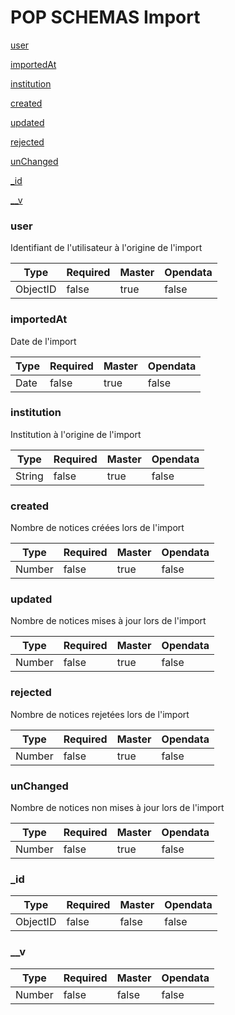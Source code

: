 # POP SCHEMAS Import

[user](https://www.google.com)

[importedAt](https://www.google.com)

[institution](https://www.google.com)

[created](https://www.google.com)

[updated](https://www.google.com)

[rejected](https://www.google.com)

[unChanged](https://www.google.com)

[_id](https://www.google.com)

[__v](https://www.google.com)

### user
Identifiant de l'utilisateur à l'origine de l'import

|Type|Required|Master|Opendata|
|----|--------|------|--------|
|ObjectID|false|true|false|

### importedAt
Date de l'import 

|Type|Required|Master|Opendata|
|----|--------|------|--------|
|Date|false|true|false|

### institution
Institution à l'origine de l'import

|Type|Required|Master|Opendata|
|----|--------|------|--------|
|String|false|true|false|

### created
Nombre de notices créées lors de l'import

|Type|Required|Master|Opendata|
|----|--------|------|--------|
|Number|false|true|false|

### updated
Nombre de notices mises à jour lors de l'import

|Type|Required|Master|Opendata|
|----|--------|------|--------|
|Number|false|true|false|

### rejected
Nombre de notices rejetées lors de l'import

|Type|Required|Master|Opendata|
|----|--------|------|--------|
|Number|false|true|false|

### unChanged
Nombre de notices non mises à jour lors de l'import

|Type|Required|Master|Opendata|
|----|--------|------|--------|
|Number|false|true|false|

### _id


|Type|Required|Master|Opendata|
|----|--------|------|--------|
|ObjectID|false|false|false|

### __v


|Type|Required|Master|Opendata|
|----|--------|------|--------|
|Number|false|false|false|
